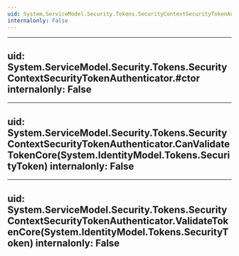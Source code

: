 ```yaml
---
uid: System.ServiceModel.Security.Tokens.SecurityContextSecurityTokenAuthenticator
internalonly: False
---
```


---
uid: System.ServiceModel.Security.Tokens.SecurityContextSecurityTokenAuthenticator.#ctor
internalonly: False
---

---
uid: System.ServiceModel.Security.Tokens.SecurityContextSecurityTokenAuthenticator.CanValidateTokenCore(System.IdentityModel.Tokens.SecurityToken)
internalonly: False
---

---
uid: System.ServiceModel.Security.Tokens.SecurityContextSecurityTokenAuthenticator.ValidateTokenCore(System.IdentityModel.Tokens.SecurityToken)
internalonly: False
---

